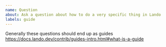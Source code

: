 ```yaml
---
name: Question
about: Ask a question about how to do a very specific thing in Lando
labels: guide
---
```


Generally these questions should end up as guides
https://docs.lando.dev/contrib/guides-intro.html#what-is-a-guide
